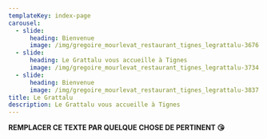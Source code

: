 ```yaml
---
templateKey: index-page
carousel:
  - slide:
      heading: Bienvenue
      image: /img/gregoire_mourlevat_restaurant_tignes_legrattalu-3676.jpg
  - slide:
      heading: Le Grattalu vous accueille à Tignes
      image: /img/gregoire_mourlevat_restaurant_tignes_legrattalu-3734.jpg
  - slide:
      heading: Bienvenue
      image: /img/gregoire_mourlevat_restaurant_tignes_legrattalu-3837.jpg
title: Le Grattalu
description: Le Grattalu vous accueille à Tignes 
---
```

**REMPLACER CE TEXTE PAR QUELQUE CHOSE DE PERTINENT 😘**
